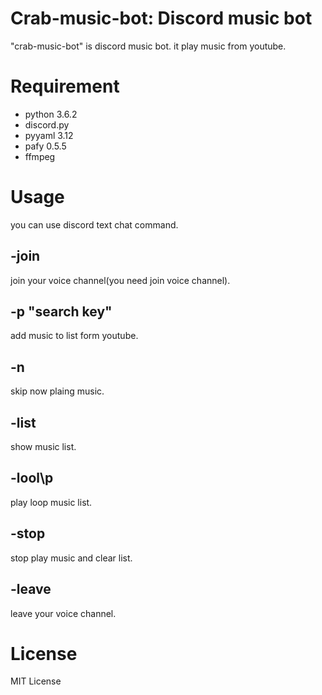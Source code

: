 # Crab-music-bot: Discord music bot

"crab-music-bot" is discord music bot. it play music from youtube.

# Requirement
* python 3.6.2
* discord.py
* pyyaml 3.12
* pafy 0.5.5
* ffmpeg
# Usage
you can use discord text chat command.
## -join 
  join your voice channel(you need join voice channel).

## -p "search key"

add music to list form youtube.

## -n

skip now plaing music.

## -list

show music list.

## -lool\p

play loop music list.

## -stop

stop play music and clear list.

## -leave

leave your voice channel.


# License

MIT License
